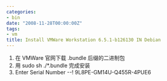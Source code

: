 ```yaml
---
categories:
- bin
date: "2008-11-28T00:00:00Z"
tags:
- vm
title: Install VMWare Workstation 6.5.1-b126130 IN Debian
---
```


1. 在 VMWare 官网下载 .bundle 后缀的二进制包
2. 用 sudo sh ./*.bundle 完成安装
3. Enter Serial Number --!
9L8PE-GM14U-Q455R-4PUE6
